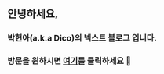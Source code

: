 ## 안녕하세요,
### 박현아(a.k.a Dico)의 넥스트 블로그 입니다.
### 방문을 원하시면 [여기](https://ha3158987.github.io/hyuna-next.js-blog/)를 클릭하세요 🐰<br>
